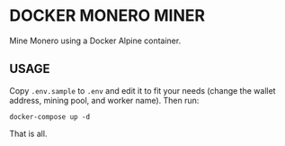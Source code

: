 # DOCKER MONERO MINER

Mine Monero using a Docker Alpine container.

## USAGE

Copy `.env.sample` to `.env` and edit it to fit your needs (change the wallet
address, mining pool, and worker name). Then run:

```
docker-compose up -d
```

That is all.
